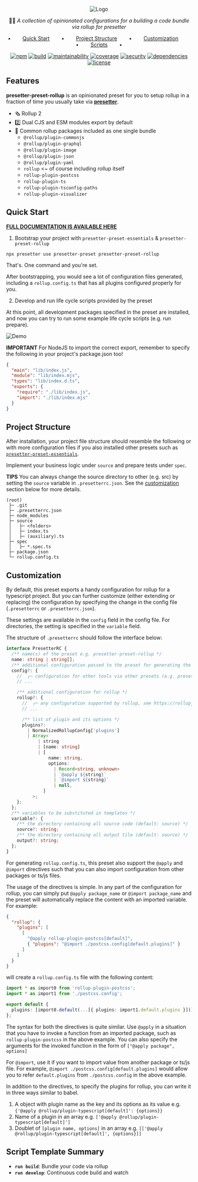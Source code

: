 <div align="center">

![Logo](https://github.com/alvis/presetter/raw/master/assets/logo.svg)

🏄🏻 _A collection of opinionated configurations for a building a code bundle via rollup for presetter_

•   [Quick Start](#quick-start)   •   [Project Structure](#project-structure)   •   [Customization](#customization)   •   [Scripts](#script-template-summary)   •

[![npm](https://img.shields.io/npm/v/presetter-preset-rollup?style=flat-square)](https://github.com/alvis/presetter/releases)
[![build](https://img.shields.io/github/workflow/status/alvis/presetter/code%20test?style=flat-square)](https://github.com/alvis/presetter/actions)
[![maintainability](https://img.shields.io/codeclimate/maintainability/alvis/presetter?style=flat-square)](https://codeclimate.com/github/alvis/presetter/maintainability)
[![coverage](https://img.shields.io/codeclimate/coverage/alvis/presetter?style=flat-square)](https://codeclimate.com/github/alvis/presetter/test_coverage)
[![security](https://img.shields.io/snyk/vulnerabilities/github/alvis/presetter/packages/preset-rollup/package.json.svg?style=flat-square)](https://snyk.io/test/github/alvis/presetter?targetFile=packages/preset-rollup/package.json&style=flat-square)
[![dependencies](https://img.shields.io/librariesio/release/npm/presetter-preset-rollup?style=flat-square)](https://libraries.io/npm/presetter-preset-rollup)
[![license](https://img.shields.io/github/license/alvis/presetter.svg?style=flat-square)](https://github.com/alvis/presetter/blob/master/LICENSE)

</div>

## Features

**presetter-preset-rollup** is an opinionated preset for you to setup rollup in a fraction of time you usually take via [**presetter**](https://github.com/alvis/presetter).

- 🗞️ Rollup 2
- 2️⃣ Dual CJS and ESM modules export by default
- 🍄 Common rollup packages included as one single bundle
  - `@rollup/plugin-commonjs`
  - `@rollup/plugin-graphql`
  - `@rollup/plugin-image`
  - `@rollup/plugin-json`
  - `@rollup/plugin-yaml`
  - `rollup` <~ of course including rollup itself
  - `rollup-plugin-postcss`
  - `rollup-plugin-ts`
  - `rollup-plugin-tsconfig-paths`
  - `rollup-plugin-visualizer`

## Quick Start

[**FULL DOCUMENTATION IS AVAILABLE HERE**](https://github.com/alvis/presetter/blob/master/README.md)

1. Bootstrap your project with `presetter-preset-essentials` & `presetter-preset-rollup`

```shell
npx presetter use presetter-preset presetter-preset-rollup
```

That's. One command and you're set.

After bootstrapping, you would see a lot of configuration files generated, including a `rollup.config.ts` that has all plugins configured properly for you.

2. Develop and run life cycle scripts provided by the preset

At this point, all development packages specified in the preset are installed,
and now you can try to run some example life cycle scripts (e.g. run prepare).

![Demo](https://raw.githubusercontent.com/alvis/presetter/master/assets/demo.gif)

**IMPORTANT**
For NodeJS to import the correct export, remember to specify the following in your project's package.json too!

```json
{
  "main": "lib/index.js",
  "module": "lib/index.mjs",
  "types": "lib/index.d.ts",
  "exports": {
    "require": "./lib/index.js",
    "import": "./lib/index.mjs"
  }
}
```

## Project Structure

After installation, your project file structure should resemble the following or with more configuration files if you also installed other presets such as [`presetter-preset-essentials`](https://github.com/alvis/presetter/blob/master/packages/preset-essentials).

Implement your business logic under `source` and prepare tests under `spec`.

**TIPS** You can always change the source directory to other (e.g. src) by setting the `source` variable in `.presetterrc.json`. See the [customization](https://github.com/alvis/presetter/blob/master/packages/preset-rollup#customization) section below for more details.

```
(root)
 ├─ .git
 ├─ .presetterrc.json
 ├─ node_modules
 ├─ source
 │   ├─ <folders>
 │   ├─ index.ts
 │   ├─ (auxiliary).ts
 ├─ spec
 │   ├─ *.spec.ts
 ├─ package.json
 └─ rollup.config.ts
```

## Customization

By default, this preset exports a handy configuration for rollup for a typescript project.
But you can further customize (either extending or replacing) the configuration by specifying the change in the config file (`.presetterrc` or `.presetterrc.json`).

These settings are available in the `config` field in the config file. For directories, the setting is specified in the `variable` field.

The structure of `.presetterrc` should follow the interface below:

```ts
interface PresetterRC {
  /** name(s) of the preset e.g. presetter-preset-rollup */
  name: string | string[];
  /** additional configuration passed to the preset for generating the configuration files */
  config?: {
    //  ┌─ configuration for other tools via other presets (e.g. presetter-preset-essentials)
    // ...

    /** additional configuration for rollup */
    rollup?: {
      //  ┌─ any configuration supported by rollup, see https://rollupjs.org/guide/en/#configuration-files
      // ...

      /** list of plugin and its options */
      plugins?:
        | NormalizedRollupConfig['plugins']
        | Array<
            | string
            | [name: string]
            | [
                name: string,
                options:
                  | Record<string, unknown>
                  | `@apply ${string}`
                  | `@import ${string}`
                  | null,
              ]
          >;
    };
  };
  /** variables to be substituted in templates */
  variable?: {
    /** the directory containing all source code (default: source) */
    source?: string;
    /** the directory containing all output tile (default: source) */
    output?: string;
  };
}
```

For generating `rollup.config.ts`, this preset also support the `@apply` and `@import` directives such that you can also import configuration from other packages or ts/js files.

The usage of the directives is simple. In any part of the configuration for rollup, you can simply put
`@apply package_name` or `@import package_name` and the preset will automatically replace the content with an imported variable. For example:

```json
{
  "rollup": {
    "plugins": [
      [
        "@apply rollup-plugin-postcss[default]",
        { "plugins": "@import ./postcss.config[default.plugins]" }
      ]
    ]
  }
}
```

will create a `rollup.config.ts` file with the following content:

```ts
import * as import0 from 'rollup-plugin-postcss';
import * as import1 from './postcss.config';

export default {
  plugins: [import0.default(...[{ plugins: import1.default.plugins }])],
};
```

The syntax for both the directives is quite similar.
Use `@apply` in a situation that you have to invoke a function from an imported package,
such as `rollup-plugin-postcss` in the above example.
You can also specify the arguments for the invoked function in the form of `["@apply package", options]`

For `@import`, use it if you want to import value from another package or ts/js file.
For example, `@import ./postcss.config[default.plugins]` would allow you to refer `default.plugins` from `./postcss.config` in the above example.

In addition to the directives, to specify the plugins for rollup, you can write it in three ways similar to babel.

1. A object with plugin name as the key and its options as its value e.g. `{'@apply @rollup/plugin-typescript[default]': {options}}`
2. Name of a plugin in an array e.g. `['@apply @rollup/plugin-typescript[default]']`
3. Doublet of `[plugin name, options]` in an array e.g. `[['@apply @rollup/plugin-typescript[default]', {options}]]`

## Script Template Summary

- **`run build`**: Bundle your code via rollup
- **`run develop`**: Continuous code build and watch
